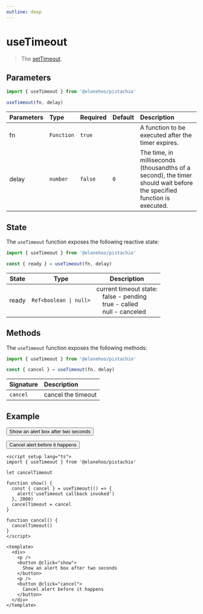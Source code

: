 ```yaml
---
outline: deep
---
```


<script setup lang="ts">
import { useTimeout } from '@elonehoo/pistachio'

let cancelTimeout;

function show() {
  const { cancel } = useTimeout(() => {
    alert("useTimeout callback invoked");
  }, 2000);
  cancelTimeout = cancel;
}

function cancel() {
  cancelTimeout();
}
</script>

# useTimeout

>The [setTimeout](https://developer.mozilla.org/en-US/docs/Web/API/setTimeout).

## Parameters

```typescript
import { useTimeout } from '@elonehoo/pistachio'

useTimeout(fn, delay)
```

| Parameters | Type       | Required | Default | Description                                                                                                           |
| :--------- | :--------- | :------- | :------ | :-------------------------------------------------------------------------------------------------------------------- |
| fn         | `Function` | `true`   |         | A function to be executed after the timer expires.                                                                    |
| delay      | `number`   | `false`  | `0 `    | The time, in milliseconds (thousandths of a second), the timer should wait before the specified function is executed. |

## State

The `useTimeout` function exposes the following reactive state:

```typescript
import { useTimeout } from '@elonehoo/pistachio'

const { ready } = useTimeout(fn, delay)
```

| State | Type         | Description |
| ----- | ------------ | ---------------------------------------------------------------------------------------------------- |
| ready | `Ref<boolean \| null>` | current timeout state:<br/>&emsp;false - pending <br/>&emsp;true - called <br/>&emsp;null - canceled |

## Methods

The `useTimeout` function exposes the following methods:

```typescript
import { useTimeout } from '@elonehoo/pistachio'

const { cancel } = useTimeout(fn, delay)
```

| Signature | Description        |
| :-------- | :----------------- |
| `cancel`  | cancel the timeout |

## Example

<div>
  <p />
  <button @click="show">Show an alert box after two seconds</button>
  <p />
  <button @click="cancel">Cancel alert before it happens</button>
</div>

```vue
<script setup lang="ts">
import { useTimeout } from '@elonehoo/pistachio'

let cancelTimeout

function show() {
  const { cancel } = useTimeout(() => {
    alert('useTimeout callback invoked')
  }, 2000)
  cancelTimeout = cancel
}

function cancel() {
  cancelTimeout()
}
</script>

<template>
  <div>
    <p />
    <button @click="show">
      Show an alert box after two seconds
    </button>
    <p />
    <button @click="cancel">
      Cancel alert before it happens
    </button>
  </div>
</template>
```
